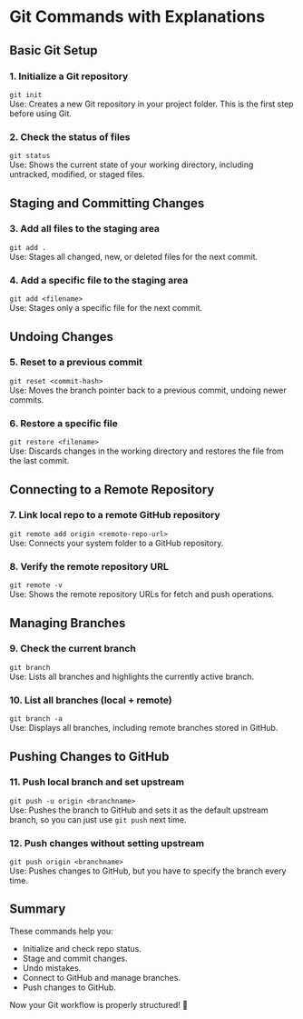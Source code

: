 # Git Commands with Explanations

## Basic Git Setup

### 1. Initialize a Git repository  
`git init`  
Use: Creates a new Git repository in your project folder. This is the first step before using Git.  

### 2. Check the status of files  
`git status`  
Use: Shows the current state of your working directory, including untracked, modified, or staged files.  

## Staging and Committing Changes

### 3. Add all files to the staging area  
`git add .`  
Use: Stages all changed, new, or deleted files for the next commit.  

### 4. Add a specific file to the staging area  
`git add <filename>`  
Use: Stages only a specific file for the next commit.  

## Undoing Changes

### 5. Reset to a previous commit  
`git reset <commit-hash>`  
Use: Moves the branch pointer back to a previous commit, undoing newer commits.  

### 6. Restore a specific file  
`git restore <filename>`  
Use: Discards changes in the working directory and restores the file from the last commit.  

## Connecting to a Remote Repository

### 7. Link local repo to a remote GitHub repository  
`git remote add origin <remote-repo-url>`  
Use: Connects your system folder to a GitHub repository.  

### 8. Verify the remote repository URL  
`git remote -v`  
Use: Shows the remote repository URLs for fetch and push operations.  

## Managing Branches

### 9. Check the current branch  
`git branch`  
Use: Lists all branches and highlights the currently active branch.  

### 10. List all branches (local + remote)  
`git branch -a`  
Use: Displays all branches, including remote branches stored in GitHub.  

## Pushing Changes to GitHub

### 11. Push local branch and set upstream  
`git push -u origin <branchname>`  
Use: Pushes the branch to GitHub and sets it as the default upstream branch, so you can just use `git push` next time.  

### 12. Push changes without setting upstream  
`git push origin <branchname>`  
Use: Pushes changes to GitHub, but you have to specify the branch every time.  

## Summary

These commands help you:  
- Initialize and check repo status.  
- Stage and commit changes.  
- Undo mistakes.  
- Connect to GitHub and manage branches.  
- Push changes to GitHub.  

Now your Git workflow is properly structured! 🚀
